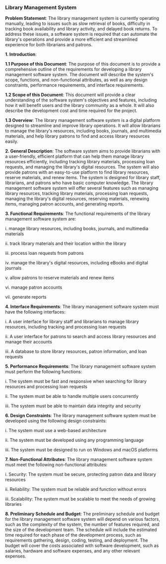 ### Library Management System 

**Problem Statement**: The library management system is currently operating manually, leading to issues such as slow retrieval of books, difficulty in tracking book availability and library activity, and delayed book returns. To address these issues, a software system is required that can automate the library's operations and provide a more efficient and streamlined experience for both librarians and patrons.

**1. Introduction**:

**1.1 Purpose of this Document**: The purpose of this document is to provide a comprehensive outline of the requirements for developing a library management software system. The document will describe the system's scope, functions, and non-functional attributes, as well as any design constraints, performance requirements, and interface requirements.

**1.2 Scope of this Document**: This document will provide a clear understanding of the software system's objectives and features, including how it will benefit users and the library community as a whole. It will also describe the development cost and time required for the project.

**1.3 Overview**: The library management software system is a digital platform designed to streamline and improve library operations. It will allow librarians to manage the library's resources, including books, journals, and multimedia materials, and help library patrons to find and access library resources easily.

**2. General Description**: The software system aims to provide librarians with a user-friendly, efficient platform that can help them manage library resources efficiently, including tracking library materials, processing loan requests, and managing the library's digital resources. The system will also provide patrons with an easy-to-use platform to find 
library resources, reserve materials, and renew items. The system is designed for library staff, librarians, and patrons who have basic computer knowledge. The library management software system will offer several features such as managing library resources, tracking library materials, processing loan requests, managing the library's digital resources,
reserving materials, renewing items, managing patron accounts, and generating reports.

**3. Functional Requirements**: The functional requirements of the library management software system are:

i. manage library resources, including books, journals, and multimedia materials

ii. track library materials and their location within the library

iii. process loan requests from patrons

iv. manage the library's digital resources, including eBooks and digital journals

v. allow patrons to reserve materials and renew items

vi. manage patron accounts

vii. generate reports

**4. Interface Requirements**: The library management software system must have the following interfaces:

i. A user interface for library staff and librarians to manage library resources, including tracking and processing loan requests

ii. A user interface for patrons to search and access library resources and manage their accounts

iii. A database to store library resources, patron information, and loan requests

**5. Performance Requirements**: The library management software system must perform the following functions:

i. The system must be fast and responsive when searching for library resources and processing loan requests

ii. The system must be able to handle multiple users concurrently

iii. The system must be able to maintain data integrity and security

**6. Design Constraints**: The library management software system must be developed using the following design constraints:

i. The system must use a web-based architecture

ii. The system must be developed using any programming language

iii. The system must be designed to run on Windows and macOS platforms

**7. Non-Functional Attributes**: The library management software system must meet the following non-functional attributes:

i. Security: The system must be secure, protecting patron data and library resources

ii. Reliability: The system must be reliable and function without errors

iii. Scalability: The system must be scalable to meet the needs of growing libraries

**8. Preliminary Schedule and Budget**: The preliminary schedule and budget for the library management software system will depend on various factors, such as the
complexity of the system, the number of features required, and the size of the development team. The schedule will include the estimated 
time required for each phase of the development process, such as requirements gathering, design, coding, testing, and deployment. The budget 
will cover the costs associated with software development, such as salaries, hardware and software expenses, and any other relevant expenses. 




